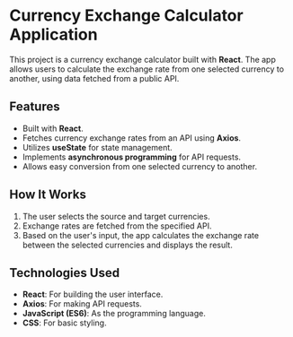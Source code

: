 # Currency Exchange Calculator Application

This project is a currency exchange calculator built with **React**. The app allows users to calculate the exchange rate from one selected currency to another, using data fetched from a public API.

## Features

- Built with **React**.
- Fetches currency exchange rates from an API using **Axios**.
- Utilizes **useState** for state management.
- Implements **asynchronous programming** for API requests.
- Allows easy conversion from one selected currency to another.

## How It Works

1. The user selects the source and target currencies.
2. Exchange rates are fetched from the specified API.
3. Based on the user's input, the app calculates the exchange rate between the selected currencies and displays the result.

## Technologies Used

- **React**: For building the user interface.
- **Axios**: For making API requests.
- **JavaScript (ES6)**: As the programming language.
- **CSS**: For basic styling.



